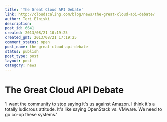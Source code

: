```yaml
---
title: 'The Great Cloud API Debate'
link: http://cloudscaling.com/blog/news/the-great-cloud-api-debate/
author: Teri Elniski
description: 
post_id: 6641
created: 2013/08/21 10:19:25
created_gmt: 2013/08/21 17:19:25
comment_status: open
post_name: the-great-cloud-api-debate
status: publish
post_type: post
layout: post
category: news
---
```


# The Great Cloud API Debate

'I want the community to stop saying it's us against Amazon. I think it's a totally ludicrous attitude. It's like saying OpenStack vs. VMware. We need to go co-op these systems.'